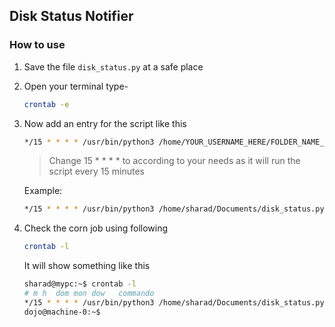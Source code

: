 ## Disk Status Notifier

### How to use


1. Save the file `disk_status.py` at a safe place
2. Open your terminal type-
    ```bash
    crontab -e
    ```
3. Now add an entry for the script like this
    ```bash
    */15 * * * * /usr/bin/python3 /home/YOUR_USERNAME_HERE/FOLDER_NAME_OR_PATH_TO_FILE_FROM_USER_DIR/disk_status.py
    ```
    >Change 15 * * * * to according to your needs as it will run the script every 15 minutes
    
    Example: 
    ```bash
    */15 * * * * /usr/bin/python3 /home/sharad/Documents/disk_status.py
    ```
4. Check the corn job using following
    ```bash
    crontab -l
    ```
    It will show something like this
    ```bash
    sharad@mypc:~$ crontab -l
    # m h  dom mon dow   commando
    */15 * * * * /usr/bin/python3 /home/sharad/Documents/disk_status.py
    dojo@machine-0:~$ 
    ```
